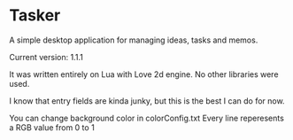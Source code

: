 # Tasker
A simple desktop application for managing ideas, tasks and memos.

Current version: 1.1.1

It was written entirely on Lua with Love 2d engine.
No other libraries were used.

I know that entry fields are kinda junky, but this is the best I can do for now.

You can change background color in colorConfig.txt
Every line reperesents a RGB value from 0 to 1
